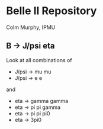 # Belle II Repository
Colm Murphy, IPMU

## B -> J/psi eta
Look at all combinations of
+ J/psi -> mu mu
+ J/psi -> e e

and

+ eta -> gamma gamma
+ eta -> pi pi gamma
+ eta -> pi pi pi0
+ eta -> 3pi0



